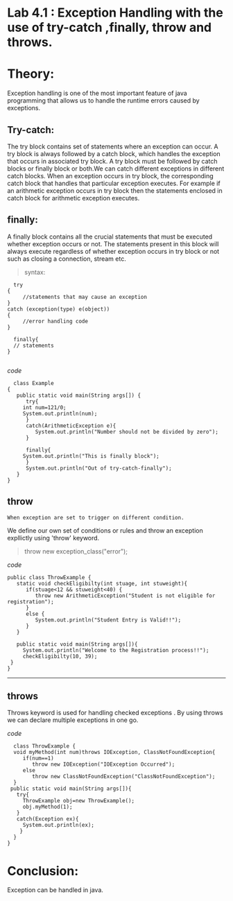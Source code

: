 
# Lab 4.1 : Exception Handling with the use of try-catch ,finally, throw and throws.

# Theory:

   Exception handling is one of the most important feature of java programming that allows us to handle the runtime errors caused by exceptions.

   ## Try-catch:
   The try block contains set of statements where an exception can occur. A try block is always followed by a catch block, which handles the exception that occurs in associated try block. A try block must be followed by catch blocks or finally block or both.We can catch different exceptions in different catch blocks. When an exception occurs in try block, the corresponding catch block that handles that particular exception executes. For example if an arithmetic exception occurs in try block then the statements enclosed in catch block for arithmetic exception executes.



   ## finally:

   A finally block contains all the crucial statements that must be executed whether exception occurs or not. 
The statements present in this block will always execute regardless of whether exception occurs in try block or 
not such as closing a connection, stream etc. 

  >syntax:

```
  try
{
     //statements that may cause an exception
}
catch (exception(type) e(object))‏
{
     //error handling code
}
 
  finally{
  // statements
}


  ```
  

  _code_


```
  class Example
{
   public static void main(String args[]) {
      try{  
	 int num=121/0;  
	 System.out.println(num);  
      }  
      catch(ArithmeticException e){
         System.out.println("Number should not be divided by zero");
      }  
      
      finally{
	 System.out.println("This is finally block");
      }  
      System.out.println("Out of try-catch-finally");  
   }   
}

  ```




 ## throw 

    When exception are set to trigger on different condition.
We define our own set of conditions or rules and throw an exception expllictly using 'throw' keyword. 


 >throw new exception_class("error");



_code_

```
public class ThrowExample {
   static void checkEligibilty(int stuage, int stuweight){ 
      if(stuage<12 && stuweight<40) {
         throw new ArithmeticException("Student is not eligible for registration"); 
      }
      else {
         System.out.println("Student Entry is Valid!!"); 
      }
   } 

   public static void main(String args[]){ 
     System.out.println("Welcome to the Registration process!!");
     checkEligibilty(10, 39); 
 } 
}
```

---

 ## throws

  Throws keyword is used for handling checked exceptions . By using throws we can declare multiple exceptions in one go.

  _code_

```
  class ThrowExample { 
  void myMethod(int num)throws IOException, ClassNotFoundException{ 
     if(num==1)
        throw new IOException("IOException Occurred");
     else
        throw new ClassNotFoundException("ClassNotFoundException");
  } 
 public static void main(String args[]){ 
   try{ 
     ThrowExample obj=new ThrowExample(); 
     obj.myMethod(1); 
   }
   catch(Exception ex){
     System.out.println(ex);
    } 
  }
}

```

# Conclusion:

 Exception can be handled in java.